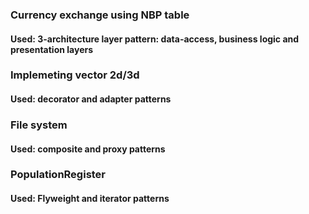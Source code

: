 ### Currency exchange using NBP table

#### Used: 3-architecture layer pattern: data-access, business logic and presentation layers


### Implemeting vector 2d/3d

#### Used: decorator and adapter patterns

### File system

#### Used: composite and proxy patterns

### PopulationRegister

#### Used: Flyweight and iterator patterns
